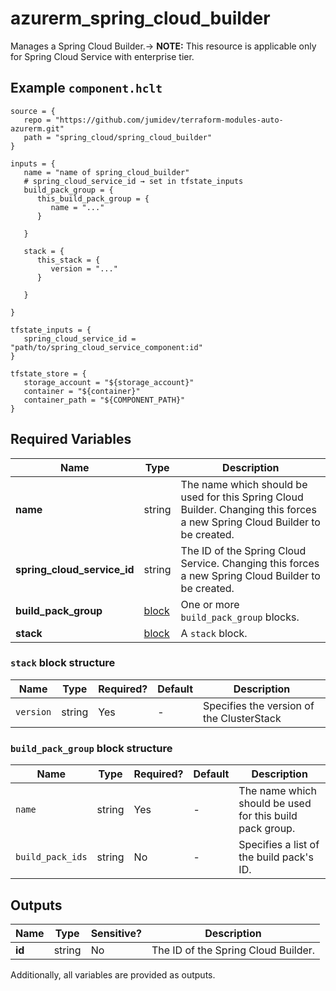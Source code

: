 # azurerm_spring_cloud_builder

Manages a Spring Cloud Builder.-> **NOTE:** This resource is applicable only for Spring Cloud Service with enterprise tier.

## Example `component.hclt`

```hcl
source = {
   repo = "https://github.com/jumidev/terraform-modules-auto-azurerm.git"   
   path = "spring_cloud/spring_cloud_builder"   
}

inputs = {
   name = "name of spring_cloud_builder"   
   # spring_cloud_service_id → set in tfstate_inputs
   build_pack_group = {
      this_build_pack_group = {
         name = "..."         
      }
      
   }
   
   stack = {
      this_stack = {
         version = "..."         
      }
      
   }
   
}

tfstate_inputs = {
   spring_cloud_service_id = "path/to/spring_cloud_service_component:id"   
}

tfstate_store = {
   storage_account = "${storage_account}"   
   container = "${container}"   
   container_path = "${COMPONENT_PATH}"   
}

```

## Required Variables

| Name | Type |  Description |
| ---- | --------- |  ----------- |
| **name** | string |  The name which should be used for this Spring Cloud Builder. Changing this forces a new Spring Cloud Builder to be created. | 
| **spring_cloud_service_id** | string |  The ID of the Spring Cloud Service. Changing this forces a new Spring Cloud Builder to be created. | 
| **build_pack_group** | [block](#build_pack_group-block-structure) |  One or more `build_pack_group` blocks. | 
| **stack** | [block](#stack-block-structure) |  A `stack` block. | 

### `stack` block structure

| Name | Type | Required? | Default | Description |
| ---- | ---- | --------- | ------- | ----------- |
| `version` | string | Yes | - | Specifies the version of the ClusterStack |

### `build_pack_group` block structure

| Name | Type | Required? | Default | Description |
| ---- | ---- | --------- | ------- | ----------- |
| `name` | string | Yes | - | The name which should be used for this build pack group. |
| `build_pack_ids` | string | No | - | Specifies a list of the build pack's ID. |



## Outputs

| Name | Type | Sensitive? | Description |
| ---- | ---- | --------- | --------- |
| **id** | string | No  | The ID of the Spring Cloud Builder. | 

Additionally, all variables are provided as outputs.
